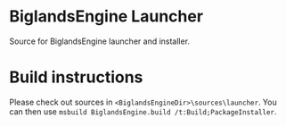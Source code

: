 BiglandsEngine Launcher
==============

Source for BiglandsEngine launcher and installer.

# Build instructions

Please check out sources in `<BiglandsEngineDir>\sources\launcher`.
You can then use `msbuild BiglandsEngine.build /t:Build;PackageInstaller`.
